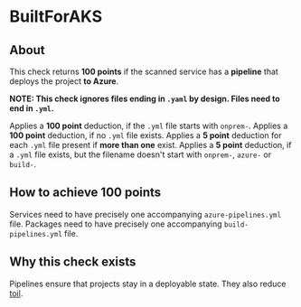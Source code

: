# BuiltForAKS

## About
This check returns **100 points** if the scanned service has a **pipeline** that deploys the project **to Azure**.  

**NOTE: This check ignores files ending in `.yaml` by design. Files need to end in `.yml`.**

Applies a **100 point** deduction, if the `.yml` file starts with `onprem-`.
Applies a **100 point** deduction, if no `.yml` file exists.
Applies a **5 point** deduction for each `.yml` file present if **more than one** exist.
Applies a **5 point** deduction, if a `.yml` file exists, but the filename doesn't start with `onprem-`, `azure-` or `build-`.

## How to achieve 100 points
Services need to have precisely one accompanying `azure-pipelines.yml` file.
Packages need to have precisely one accompanying `build-pipelines.yml` file.

## Why this check exists
Pipelines ensure that projects stay in a deployable state. They also reduce [toil](https://sre.google/sre-book/eliminating-toil/). 

